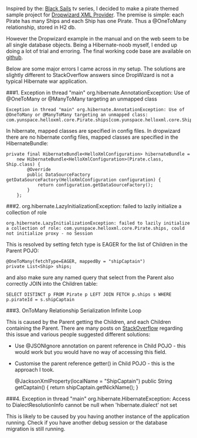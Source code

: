 Inspired by the: [Black Sails][blacksails] tv series, I decided to make a pirate themed sample project for [Dropwizard XML Provider][dropwizard-xml]. The premise is simple: each Pirate has many Ships and each Ship has one Pirate. Thus a @OneToMany relationship, stored in H2 db.

However the Dropwizard example in the manual and on the web seem to be all single database objects. Being a Hibernate-noob myself, I ended up doing a lot of trial and erroring. The final working code base are available on [github][dropwizard-xml].

Below are some major errors I came across in my setup. The solutions are slightly different to StackOverflow answers since DropWizard is not a typical Hibernate war application.

###1. Exception in thread "main" org.hibernate.AnnotationException: Use of @OneToMany or @ManyToMany targeting an unmapped class

    Exception in thread "main" org.hibernate.AnnotationException: Use of @OneToMany or @ManyToMany targeting an unmapped class: com.yunspace.helloxml.core.Pirate.ships[com.yunspace.helloxml.core.Ship]

In hibernate, mapped classes are specified in config files. In dropwizard there are no hibernate config files, mapped classes are specified in the HibernateBundle:

    private final HibernateBundle<HelloXmlConfiguration> hibernateBundle =
        new HibernateBundle<HelloXmlConfiguration>(Pirate.class, Ship.class) {
        	@Override
        	public DataSourceFactory getDataSourceFactory(HelloXmlConfiguration configuration) {
        		return configuration.getDataSourceFactory();
        	}
        };

###2. org.hibernate.LazyInitializationException: failed to lazily initialize a collection of role

    org.hibernate.LazyInitializationException: failed to lazily initialize a collection of role: com.yunspace.helloxml.core.Pirate.ships, could not initialize proxy - no Session

This is resolved by setting fetch type is EAGER for the list of Children in the Parent POJO:

    @OneToMany(fetchType=EAGER, mappedBy = "shipCaptain")
    private List<Ship> ships;

and also make sure any named query that select from the Parent also correctly JOIN into the Children table:

    SELECT DISTINCT p FROM Pirate p LEFT JOIN FETCH p.ships s WHERE p.pirateId = s.shipCaptain

###3. OnToMany Relationship Serialization Infinite Loop

This is caused by the Parent getting the Children, and each Children containing the Parent. There are many posts on [StackOverflow][stack] regarding this issue and various people suggested different solutions:
* Use @JSONIgnore annotation on parent reference in Child POJO - this would work but you would have no way of accessing this field.
* Customise the parent reference getter() in Child POJO - this is the approach I took.

    @JacksonXmlProperty(localName = "ShipCaptain")
    public String getCaptain() {
        return shipCaptain.getNickName();
    }

###4. Exception in thread "main" org.hibernate.HibernateException: Access to DialectResolutionInfo cannot be null when 'hibernate.dialect' not set

This is likely to be caused by you having another instance of the application running. Check if you have another debug session or the database migration is still running.


[blacksails]:       http://en.wikipedia.org/wiki/Black_Sails_(TV_series)
[dropwizard-xml]:   https://github.com/yunspace/dropwizard-xml
[stack]:            http://stackoverflow.com/questions/16577907/hibernate-onetomany-relationship-causes-infinite-loop-or-empty-entries-in-json
